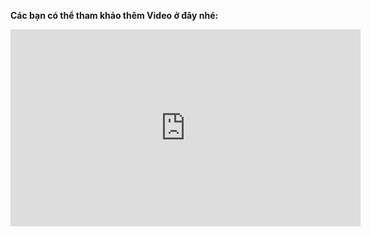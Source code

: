 **Các bạn có thể tham khảo thêm Video ở đây nhé:**
<iframe width="560" height="315" src="https://www.youtube.com/embed/yK8HjA-cpFQ" frameborder="0" allow="accelerometer; autoplay; encrypted-media; gyroscope; picture-in-picture" allowfullscreen></iframe>